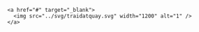     <a href="#" target="_blank">
      <img src="../svg/traidatquay.svg" width="1200" alt="1" />
    </a>
